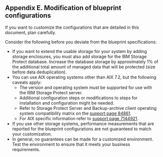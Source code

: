 ## Appendix E. Modification of blueprint configurations

If you want to customize the configurations that are detailed in this document, plan carefully.

Consider the following before you deviate from the blueprint specifications:
* If you want to extend the usable storage for your system by adding storage enclosures, you must also add storage for the IBM Storage Protect database. Increase the database storage by approximately 1% of the additional total amount of managed data that will be protected (size before data deduplication).
* You can use AIX operating systems other than AIX 7.2, but the following caveats apply:
  * The version and operating system must be supported for use with the IBM Storage Protect server.
  * Additional configuration steps or modifications to steps for installation and configuration might be needed.
  * Refer to Storage Protect Server and Backup-archive client operating system compatibility matrix on the [support page 84861](https://www.ibm.com/support/pages/overview-ibm-storage-protect-supported-operating-systems).
  * For AIX specific information refer to [support page 7144921](https://www.ibm.com/support/pages/ibm-storage-protect-8122-server-requirements-and-support-aix%C2%AE).
* If you use other storage systems, performance measurements that are reported for the blueprint configurations are not guaranteed to match your customization.
* In general, no guarantees can be made for a customized environment. Test the environment to ensure that it meets your business requirements.